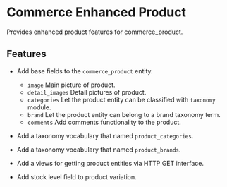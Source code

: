# Commerce Enhanced Product

Provides enhanced product features for commerce_product.

## Features

- Add base fields to the `commerce_product` entity.
  - `image` Main picture of product.
  - `detail_images` Detail pictures of product.
  - `categories` Let the product entity can be classified with `taxonomy` module.
  - `brand` Let the product entity can belong to a brand taxonomy term.
  - `comments` Add comments functionality to the product.

- Add a taxonomy vocabulary that named `product_categories`.
- Add a taxonomy vocabulary that named `product_brands`.
- Add a views for getting product entities via HTTP GET interface.
- Add stock level field to product variation.
